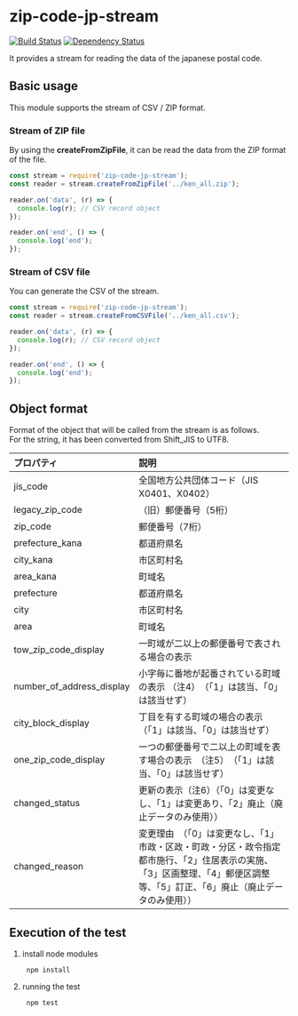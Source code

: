 # zip-code-jp-stream

[![Build Status](https://travis-ci.org/holyshared/zip-code-stream.svg?branch=master)](https://travis-ci.org/holyshared/zip-code-stream)
[![Dependency Status](https://david-dm.org/holyshared/zip-code-stream.svg)](https://david-dm.org/holyshared/zip-code-stream)

It provides a stream for reading the data of the japanese postal code.

## Basic usage

This module supports the stream of CSV / ZIP format.

### Stream of ZIP file

By using the **createFromZipFile**, it can be read the data from the ZIP format of the file.

```js
const stream = require('zip-code-jp-stream'); 
const reader = stream.createFromZipFile('../ken_all.zip');

reader.on('data', (r) => {
  console.log(r); // CSV record object
});

reader.on('end', () => {
  console.log('end');
});
```

### Stream of CSV file

You can generate the CSV of the stream.

```js
const stream = require('zip-code-jp-stream'); 
const reader = stream.createFromCSVFile('../ken_all.csv');

reader.on('data', (r) => {
  console.log(r); // CSV record object
});

reader.on('end', () => {
  console.log('end');
});
```



## Object format

Format of the object that will be called from the stream is as follows.  
For the string, it has been converted from Shift_JIS to UTF8.

|プロパティ|説明|
|:------------|:------------|
|jis_code|全国地方公共団体コード（JIS X0401、X0402）|
|legacy_zip_code|（旧）郵便番号（5桁）|
|zip_code|郵便番号（7桁）|
|prefecture_kana|都道府県名|
|city_kana|市区町村名|
|area_kana|町域名|
|prefecture|都道府県名|
|city|市区町村名|
|area|町域名|
|tow_zip_code_display|一町域が二以上の郵便番号で表される場合の表示|
|number_of_address_display|小字毎に番地が起番されている町域の表示 （注4）　（「1」は該当、「0」は該当せず）|
|city_block_display|丁目を有する町域の場合の表示　（「1」は該当、「0」は該当せず）|
|one_zip_code_display|一つの郵便番号で二以上の町域を表す場合の表示　（注5）　（「1」は該当、「0」は該当せず）|
|changed_status|更新の表示（注6）（「0」は変更なし、「1」は変更あり、「2」廃止（廃止データのみ使用））|
|changed_reason|変更理由　（「0」は変更なし、「1」市政・区政・町政・分区・政令指定都市施行、「2」住居表示の実施、「3」区画整理、「4」郵便区調整等、「5」訂正、「6」廃止（廃止データのみ使用））|

## Execution of the test

1. install node modules

		npm install

2. running the test

		npm test
